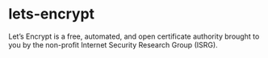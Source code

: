 # lets-encrypt
Let’s Encrypt is a free, automated, and open certificate authority brought to you by the non-profit Internet Security Research Group (ISRG).
